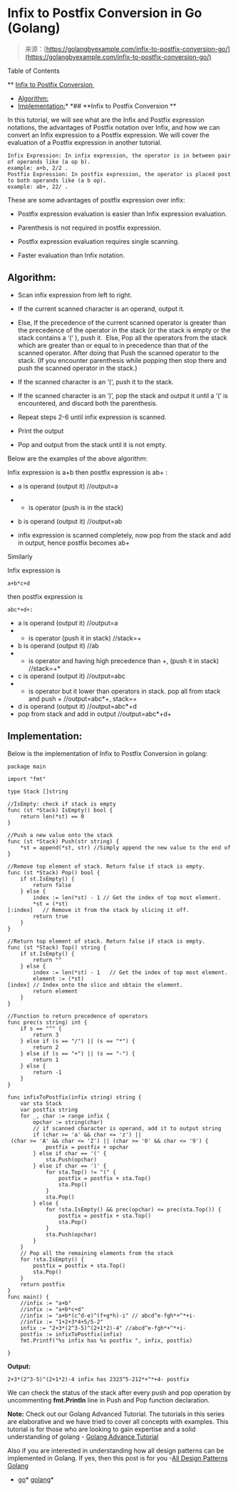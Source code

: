 <!--yml
category: 未分类
date: 2024-10-13 06:43:34
-->

# Infix to Postfix Conversion in Go (Golang)

> 来源：[https://golangbyexample.com/infix-to-postfix-conversion-go/](https://golangbyexample.com/infix-to-postfix-conversion-go/)

Table of Contents

 **   [Infix to Postfix Conversion ](#Infix_to_Postfix_Conversion "Infix to Postfix Conversion ")
*   [Algorithm:](#Algorithm "Algorithm:")
*   [Implementation:](#Implementation "Implementation:")*  *## **Infix to Postfix Conversion **

In this tutorial, we will see what are the Infix and Postfix expression notations, the advantages of Postfix notation over Infix, and how we can convert an Infix expression to a Postfix expression. We will cover the evaluation of a Postfix expression in another tutorial.  

```
Infix Expression: In infix expression, the operator is in between pair of operands like (a op b).
example: a+b, 2/2 .
Postfix Expression: In postfix expression, the operator is placed post to both operands like (a b op).
example: ab+, 22/ . 
```

These are some advantages of postfix expression over infix:

*   Postfix expression evaluation is easier than Infix expression evaluation.

*   Parenthesis is not required in postfix expression.

*   Postfix expression evaluation requires single scanning.

*   Faster evaluation than Infix notation.

## **Algorithm:**

*   Scan infix expression from left to right. 

*   If the current scanned character is an operand, output it. 

*   Else, If the precedence of the current scanned operator is greater than the precedence of the operator in the stack (or the stack is empty or the stack contains a ‘(‘ ), push it.  Else, Pop all the operators from the stack which are greater than or equal to in precedence than that of the scanned operator. After doing that Push the scanned operator to the stack. (If you encounter parenthesis while popping then stop there and push the scanned operator in the stack.) 

*   If the scanned character is an ‘(‘, push it to the stack. 

*   If the scanned character is an ‘)’, pop the stack and output it until a ‘(‘ is encountered, and discard both the parenthesis. 

*   Repeat steps 2-6 until infix expression is scanned. 

*   Print the output 

*   Pop and output from the stack until it is not empty.

Below are the examples of the above algorithm:

Infix expression is a+b then postfix expression is ab+ :

*   a is operand (output it) //output=a

*   + is operator (push is in the stack)

*   b is operand (output it) //output=ab

*   infix expression is scanned completely, now pop from the stack and add in output, hence postfix becomes ab+

Similarly

Infix expression is

```
a+b*c+d
```

then postfix expression is

```
abc*+d+:
```

*   a is operand (output it) //output=a
*   + is operator (push it in stack) //stack=+
*   b is operand (output it) //ab
*   * is operator and having high precedence than +, (push it in stack) //stack=+*
*   c is operand (output it) //output=abc
*   + is operator but it lower than operators in stack. pop all from stack and push + //output=abc*+, stack=+
*   d is operand (output it) //output=abc*+d
*   pop from stack and add in output //output=abc*+d+

## **Implementation:**

Below is the implementation of Infix to Postfix Conversion in golang:

```
package main

import "fmt"

type Stack []string

//IsEmpty: check if stack is empty
func (st *Stack) IsEmpty() bool {
    return len(*st) == 0
}

//Push a new value onto the stack
func (st *Stack) Push(str string) {
    *st = append(*st, str) //Simply append the new value to the end of the stack
}

//Remove top element of stack. Return false if stack is empty.
func (st *Stack) Pop() bool {
    if st.IsEmpty() {
        return false
    } else {
        index := len(*st) - 1 // Get the index of top most element.
        *st = (*st)[:index]   // Remove it from the stack by slicing it off.
        return true
    }
}

//Return top element of stack. Return false if stack is empty.
func (st *Stack) Top() string {
    if st.IsEmpty() {
        return ""
    } else {
        index := len(*st) - 1   // Get the index of top most element.
        element := (*st)[index] // Index onto the slice and obtain the element.
        return element
    }
}

//Function to return precedence of operators
func prec(s string) int {
    if s == "^" {
        return 3
    } else if (s == "/") || (s == "*") {
        return 2
    } else if (s == "+") || (s == "-") {
        return 1
    } else {
        return -1
    }
}

func infixToPostfix(infix string) string {
    var sta Stack
    var postfix string
    for _, char := range infix {
        opchar := string(char)
        // if scanned character is operand, add it to output string
        if (char >= 'a' && char <= 'z') || (char >= 'A' && char <= 'Z') || (char >= '0' && char <= '9') {
            postfix = postfix + opchar
        } else if char == '(' {
            sta.Push(opchar)
        } else if char == ')' {
            for sta.Top() != "(" {
                postfix = postfix + sta.Top()
                sta.Pop()
            }
            sta.Pop()
        } else {
            for !sta.IsEmpty() && prec(opchar) <= prec(sta.Top()) {
                postfix = postfix + sta.Top()
                sta.Pop()
            }
            sta.Push(opchar)
        }
    }
    // Pop all the remaining elements from the stack
    for !sta.IsEmpty() {
        postfix = postfix + sta.Top()
        sta.Pop()
    }
    return postfix
}
func main() {
    //infix := "a+b"
    //infix := "a+b*c+d"
    //infix := "a+b*(c^d-e)^(f+g*h)-i" // abcd^e-fgh*+^*+i-
    //infix := "1+2+3*4+5/5-2"
    infix := "2+3*(2^3-5)^(2+1*2)-4" //abcd^e-fgh*+^*+i-
    postfix := infixToPostfix(infix)
    fmt.Printf("%s infix has %s postfix ", infix, postfix)

}
```

**Output:**

```
2+3*(2^3-5)^(2+1*2)-4 infix has 2323^5-212*+^*+4- postfix
```

We can check the status of the stack after every push and pop operation by uncommenting **fmt.Println** line in Push and Pop function declaration.

**Note:** Check out our Golang Advanced Tutorial. The tutorials in this series are elaborative and we have tried to cover all concepts with examples. This tutorial is for those who are looking to gain expertise and a solid understanding of golang - [Golang Advance Tutorial](https://golangbyexample.com/golang-comprehensive-tutorial/)

Also if you are interested in understanding how all design patterns can be implemented in Golang. If yes, then this post is for you -[All Design Patterns Golang](https://golangbyexample.com/all-design-patterns-golang/)

*   [go](https://golangbyexample.com/tag/go/)*   [golang](https://golangbyexample.com/tag/golang/)*
